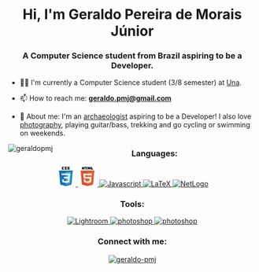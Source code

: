 #
<h1 align="center">Hi, I'm Geraldo Pereira de Morais Júnior</h1>
<h3 align="center">A Computer Science student from Brazil aspiring to be a Developer.</h3>

- 👨‍🎓 I'm currently a  Computer Science student (3/8 semester) at [Una](https://una.br/).

- 📫 How to reach me: **geraldo.pmj@gmail.com**

- 👋 About me: I'm an [archaeologist](https://ufmg.academia.edu/Geraldopmj) aspiring to be a Developer! I also love [photography](https://geraldopmj.github.io/foto-portfolio/), playing guitar/bass, trekking and go cycling or swimming on weekends.

<p align="center"> <img align="left" src="https://github-readme-stats.vercel.app/api/top-langs?username=geraldopmj&show_icons=true&locale=en&layout=compact" alt="geraldopmj" /></p>

<h3 align="center">Languages:</h3>
<p align="center"> 
<a href="https://www.w3schools.com/css/" target="_blank" rel="noreferrer"> <img src="https://raw.githubusercontent.com/devicons/devicon/master/icons/css3/css3-original-wordmark.svg" alt="css3" width="40" height="40"/> </a> 
<a href="https://www.w3.org/html/" target="_blank" rel="noreferrer"><img src="https://raw.githubusercontent.com/devicons/devicon/master/icons/html5/html5-original-wordmark.svg" alt="html5" width="40" height="40"/> </a>
<a href="https://www.w3.org/wiki/JavaScript_best_practices" target="_blank" rel="noreferrer"><img src="https://upload.wikimedia.org/wikipedia/commons/9/99/Unofficial_JavaScript_logo_2.svg" alt="Javascript" width="40" height="40"/> </a>
<a href="https://www.latex-project.org/" target="_blank" rel="noreferrer"> <img src="https://upload.wikimedia.org/wikipedia/commons/9/92/LaTeX_logo.svg" alt="LaTeX" width="80" height="40"/> </a>
<a href="https://ccl.northwestern.edu/netlogo/" target="_blank" rel="noreferrer"> <img src="http://netlogoweb.org/assets/images/desktopicon.png" alt="NetLogo" width="40" height="40"/> </a>
</p> 

<h3 align="center">Tools:</h3>
<p align="center"> 
<a href="https://lightroom.adobe.com/" target="_blank" rel="noreferrer"> <img src="https://upload.wikimedia.org/wikipedia/commons/b/b6/Adobe_Photoshop_Lightroom_CC_logo.svg" alt="Lightroom" width="40" height="40"/> </a> 
<a href="https://www.photoshop.com/en" target="_blank" rel="noreferrer"> <img src="https://www.adobe.com/content/dam/acom/one-console/icons_rebrand/ps_appicon.svg" alt="photoshop" width="40" height="40"/> </a> 
<a href="https://www.sketchup.com/" target="_blank" rel="noreferrer"> <img src="https://upload.wikimedia.org/wikipedia/commons/9/9c/SketchUp-Logo.png" alt="photoshop" width="40" height="40"/> </a>
</p>

<h3 align="center">Connect with me:</h3>
<p align="center"> <a href="https://linkedin.com/in/geraldo-pmj" target="blank"><img align="center" src="https://raw.githubusercontent.com/rahuldkjain/github-profile-readme-generator/master/src/images/icons/Social/linked-in-alt.svg" alt="geraldo-pmj" height="30" width="40" /></a> </p>
